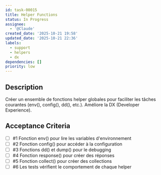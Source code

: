 ```yaml
---
id: task-00015
title: Helper Functions
status: In Progress
assignee:
  - '@Claude'
created_date: '2025-10-21 19:58'
updated_date: '2025-10-21 22:36'
labels:
  - support
  - helpers
  - dx
dependencies: []
priority: low
---
```


## Description

<!-- SECTION:DESCRIPTION:BEGIN -->
Créer un ensemble de fonctions helper globales pour faciliter les tâches courantes (env(), config(), dd(), etc.). Améliore la DX (Developer Experience).
<!-- SECTION:DESCRIPTION:END -->

## Acceptance Criteria
<!-- AC:BEGIN -->
- [ ] #1 Fonction env() pour lire les variables d'environnement
- [ ] #2 Fonction config() pour accéder à la configuration
- [ ] #3 Fonctions dd() et dump() pour le debugging
- [ ] #4 Fonction response() pour créer des réponses
- [ ] #5 Fonction collect() pour créer des collections
- [ ] #6 Les tests vérifient le comportement de chaque helper
<!-- AC:END -->
